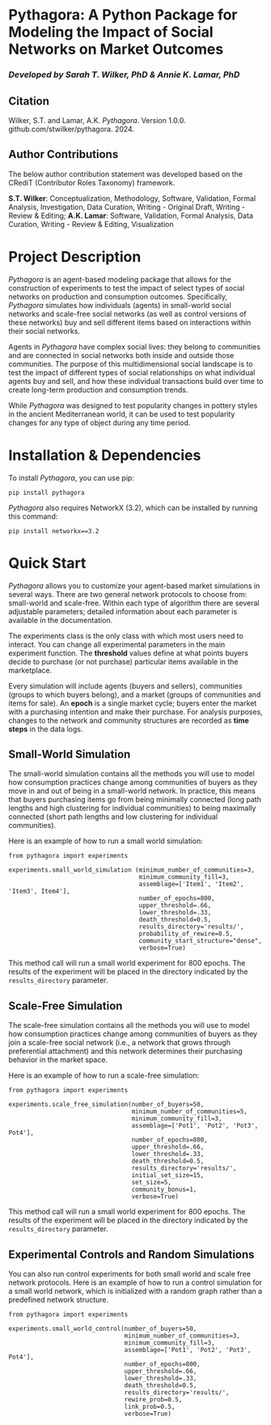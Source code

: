 
# Pythagora: A Python Package for Modeling the Impact of Social Networks on Market Outcomes
### _Developed by Sarah T. Wilker, PhD & Annie K. Lamar, PhD_

## Citation

Wilker, S.T. and Lamar, A.K. _Pythagora_. Version 1.0.0. github.com/stwilker/pythagora. 2024.

## Author Contributions

The below author contribution statement was developed based on the CRediT (Contributor Roles Taxonomy) framework. 

**S.T. Wilker**: Conceptualization, Methodology, Software, Validation, Formal Analysis, Investigation, Data Curation, Writing - Original Draft, Writing - Review & Editing; **A.K. Lamar**: Software, Validation, Formal Analysis, Data Curation, Writing - Review & Editing, Visualization

# Project Description
_Pythagora_ is an agent-based modeling package that allows for the construction of experiments to test the impact of select types of social networks on production and consumption outcomes. Specifically, _Pythagora_ simulates how individuals (agents) in small-world social networks and scale-free social networks (as well as control versions of these networks) buy and sell different items based on interactions within their social networks. 

Agents in _Pythagora_ have complex social lives: they belong to communities and are connected in social networks both inside and outside those communities. The purpose of this multidimensional social landscape is to test the impact of different types of social relationships on what individual agents buy and sell, and how these individual transactions build over time to create long-term production and consumption trends. 

While _Pythagora_ was designed to test popularity changes in pottery styles in the ancient Mediterranean world, it 
can be used to test popularity changes for any type of object during any time period.   

# Installation & Dependencies

To install _Pythagora_, you can use pip:

`pip install pythagora`

_Pythagora_ also requires NetworkX (3.2), which can be installed by running this command:

`pip install networkx==3.2`

# Quick Start

_Pythagora_ allows you to customize your agent-based market simulations in several ways. There are two general network protocols to choose from: small-world and scale-free. Within each type of algorithm there are several adjustable parameters; detailed information about each parameter is available in the documentation. 

The experiments class is the only class with which most users need to interact. You can change all experimental parameters in the main experiment function. The **threshold** values define at what points buyers decide to purchase (or not purchase) particular items available in the marketplace. 

Every simulation will include agents (buyers and sellers), communities (groups to which buyers belong), and a market (groups of communities and items for sale). An **epoch** is a single market cycle; buyers enter the market with a purchasing intention and make their purchase. For analysis purposes, changes to the network and community structures are recorded as **time steps** in the data logs. 

## Small-World Simulation
The small-world simulation contains all the methods you will use to model how consumption practices change among communities of buyers  as they move in and out of being in a small-world network. In practice, this means that buyers purchasing items go from being minimally connected (long path lengths and high clustering for individual communities) to being maximally connected (short path lengths and low clustering for individual communities).

Here is an example of how to run a small world simulation:

``` 
from pythagora import experiments

experiments.small_world_simulation (minimum_number_of_communities=3, 
                                    minimum_community_fill=3, 
                                    assemblage=['Item1', 'Item2', 'Item3', Item4'], 
                                    number_of_epochs=800, 
                                    upper_threshold=.66, 
                                    lower_threshold=.33, 
                                    death_threshold=0.5, 
                                    results_directory='results/', 
                                    probability_of_rewire=0.5, 
                                    community_start_structure="dense", 
                                    verbose=True)
```

This method call will run a small world experiment for 800 epochs. The results of the experiment will be placed in the directory indicated by the `results_directory` parameter.

## Scale-Free Simulation

The scale-free simulation contains all the methods you will use to model how consumption practices change among communities of buyers  as they join a scale-free social network (i.e., a network that grows through preferential attachment) and this network determines their purchasing behavior in the market space. 

Here is an example of how to run a scale-free simulation:

```
from pythagora import experiments

experiments.scale_free_simulation(number_of_buyers=50,
                                  minimum_number_of_communities=5,
                                  minimum_community_fill=3, 
                                  assemblage=['Pot1', 'Pot2', 'Pot3', Pot4'], 
                                  number_of_epochs=800, 
                                  upper_threshold=.66, 
                                  lower_threshold=.33, 
                                  death_threshold=0.5, 
                                  results_directory='results/', 
                                  initial_set_size=15, 
                                  set_size=5, 
                                  community_bonus=1, 
                                  verbose=True)

```

This method call will run a small world experiment for 800 epochs. The results of the experiment will be placed in the directory indicated by the `results_directory` parameter.

## Experimental Controls and Random Simulations

You can also run control experiments for both small world and scale free network protocols. Here is an example of how to run a control simulation for a small world network, which is initialized with a random graph rather than a predefined network structure.

```
from pythagora import experiments

experiments.small_world_control(number_of_buyers=50,
                                minimum_number_of_communities=3, 
                                minimum_community_fill=3, 
                                assemblage=['Pot1', 'Pot2', 'Pot3', Pot4'], 
                                number_of_epochs=800, 
                                upper_threshold=.66, 
                                lower_threshold=.33, 
                                death_threshold=0.5, 
                                results_directory='results/', 
                                rewire_prob=0.5, 
                                link_prob=0.5, 
                                verbose=True)
```
